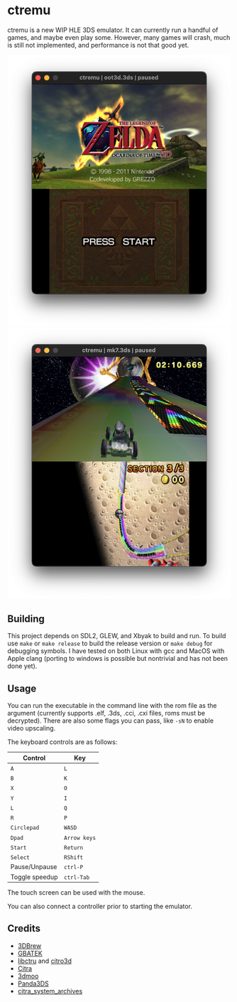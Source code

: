 # ctremu

ctremu is a new WIP HLE 3DS emulator. It can currently run a handful of games, and maybe even play some. However, many games will crash, much is still not implemented, and performance is not that good yet.

![](images/oot3d.png)
![](images/mk7.png)

## Building

This project depends on SDL2, GLEW, and Xbyak to build and run. To build use `make` or `make release` to build the release version or `make debug` for debugging symbols. I have tested on both Linux with gcc and MacOS with Apple clang (porting to windows is possible but nontrivial and has not been done yet).

## Usage

You can run the executable in the command line with the rom file as the argument (currently supports .elf, .3ds, .cci, .cxi files, roms must be decrypted). There are also some flags you can pass, like `-sN` to enable video upscaling.

The keyboard controls are as follows:

| Control | Key |
| --- | --- |
| `A` | `L` |
| `B` | `K` |
| `X` | `O` |
| `Y` | `I` |
| `L` | `Q` |
| `R` | `P` |
| `Circlepad` | `WASD` |
| `Dpad` | `Arrow keys` |
| `Start` | `Return` |
| `Select` | `RShift` |
| Pause/Unpause | `ctrl-P` |
| Toggle speedup | `ctrl-Tab` |

The touch screen can be used with the mouse.

You can also connect a controller prior to starting the emulator.

## Credits

- [3DBrew](https://www.3dbrew.org)
- [GBATEK](https://www.problemkaputt.de/gbatek.htm)
- [libctru](https://github.com/devkitPro/libctru) and [citro3d](https://github.com/devkitPro/citro3d)
- [Citra](https://github.com/PabloMK7/citra)
- [3dmoo](https://github.com/plutooo/3dmoo)
- [Panda3DS](https://github.com/wheremyfoodat/Panda3DS)
- [citra_system_archives](https://github.com/B3n30/citra_system_archives)
